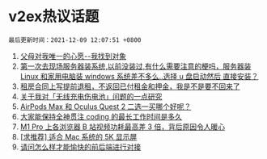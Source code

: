 # v2ex热议话题

`最后更新时间：2021-12-09 12:07:51 +0800`

1. [父母对我唯一的心愿--我找到对象](https://www.v2ex.com/t/820907)
1. [第一次去现场服务器装系统,以前没装过,有什么需要注意的梗吗，服务器装 Linux 和家用电脑装 windows 系统差不多么..选择 u 盘启动然后 直接安装？](https://www.v2ex.com/t/820945)
1. [租房合同上写提前退租，不返回已付租金和押金，我是不是要不回来了](https://www.v2ex.com/t/820875)
1. [关于我对「无线充电伤电池」问题的一点研究](https://www.v2ex.com/t/820854)
1. [AirPods Max 和 Oculus Quest 2 二选一买哪个好呢？](https://www.v2ex.com/t/820894)
1. [大家能保持全神贯注 coding 的最长工作时间是多久](https://www.v2ex.com/t/820853)
1. [M1 Pro 上各浏览器 B 站视频功耗最高差 3 倍，背后原因令人暖心](https://www.v2ex.com/t/820840)
1. [[求推荐] 适合 Mac 系统的 5K 显示屏](https://www.v2ex.com/t/820906)
1. [请问怎么样才能愉快的前后端进行对接](https://www.v2ex.com/t/821032)

